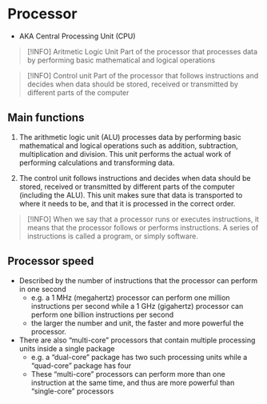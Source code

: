 # Processor

- AKA Central Processing Unit (CPU)
> [!INFO] Aritmetic Logic Unit
> Part of the processor that processes data by performing basic mathematical and logical operations

> [!INFO] Control unit
> Part of the processor that follows instructions and decides when data should be stored, received or transmitted by different parts of the computer

## Main functions

1.  The arithmetic logic unit (ALU) processes data by performing basic mathematical and logical operations such as addition, subtraction, multiplication and division. This unit performs the actual work of performing calculations and transforming data.
    
2.  The control unit follows instructions and decides when data should be stored, received or transmitted by different parts of the computer (including the ALU). This unit makes sure that data is transported to where it needs to be, and that it is processed in the correct order.

> [!INFO]
> When we say that a processor runs or executes instructions, it means that the processor follows or performs instructions. A series of instructions is called a program, or simply software.

## Processor speed

- Described by the number of instructions that the processor can perform in one second
	- e.g. a 1 MHz (megahertz) processor can perform one million instructions per second while a 1 GHz (gigahertz) processor can perform one billion instructions per second
	- the larger the number and unit, the faster and more powerful the processor.
- There are also “multi-core” processors that contain multiple processing units inside a single package
	- e.g. a “dual-core” package has two such processing units while a “quad-core” package has four
	- These “multi-core” processors can perform more than one instruction at the same time, and thus are more powerful than “single-core” processors

